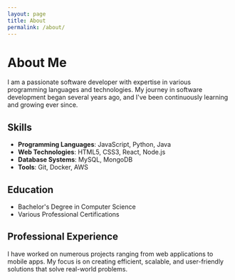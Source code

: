 ```yaml
---
layout: page
title: About
permalink: /about/
---
```


# About Me

I am a passionate software developer with expertise in various programming languages and technologies. My journey in software development began several years ago, and I've been continuously learning and growing ever since.

## Skills

- **Programming Languages**: JavaScript, Python, Java
- **Web Technologies**: HTML5, CSS3, React, Node.js
- **Database Systems**: MySQL, MongoDB
- **Tools**: Git, Docker, AWS

## Education

- Bachelor's Degree in Computer Science
- Various Professional Certifications

## Professional Experience

I have worked on numerous projects ranging from web applications to mobile apps. My focus is on creating efficient, scalable, and user-friendly solutions that solve real-world problems. 